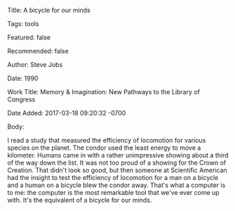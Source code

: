 Title:  A bicycle for our minds

Tags:   tools

Featured: false

Recommended: false

Author: Steve Jobs

Date:   1990

Work Title: Memory &amp; Imagination: New Pathways to the Library of Congress

Date Added: 2017-03-18 09:20:32 -0700

Body: 

I read a study that measured the efficiency of locomotion for various species on the planet. The condor used the least energy to move a kilometer. Humans came in with a rather unimpressive showing about a third of the way down the list. It was not too proud of a showing for the Crown of Creation. That didn't look so good, but then someone at Scientific American had the insight to test the efficiency of locomotion for a man on a bicycle and a human on a bicycle blew the condor away. That's what a computer is to me: the computer is the most remarkable tool that we've ever come up with. It's the equivalent of a bicycle for our minds.


